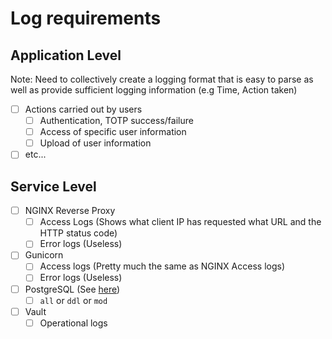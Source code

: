 # Log requirements

## Application Level

Note: Need to collectively create a logging format that is easy to parse as well as provide sufficient logging information (e.g Time, Action taken)

- [ ] Actions carried out by users
    - [ ] Authentication, TOTP success/failure
    - [ ] Access of specific user information
    - [ ] Upload of user information
- [ ] etc...

## Service Level

- [ ] NGINX Reverse Proxy
    - [ ] Access Logs (Shows what client IP has requested what URL and the HTTP status code)
    - [ ] Error logs (Useless)

- [ ] Gunicorn
    - [ ] Access logs (Pretty much the same as NGINX Access logs)
    - [ ] Error logs (Useless)

- [ ] PostgreSQL (See [here](https://www.postgresql.org/docs/current/runtime-config-logging.html#GUC-LOG-STATEMENT))
    - [ ] `all` or `ddl` or `mod`

- [ ] Vault
    - [ ] Operational logs